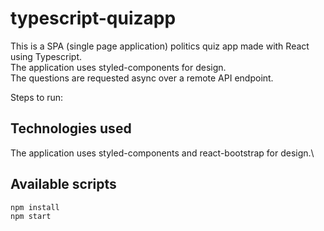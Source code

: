 # typescript-quizapp

This is a SPA (single page application) politics quiz app made with React using Typescript. \
The application uses styled-components for design. \
The questions are requested async over a remote API endpoint.

Steps to run: 

## Technologies used
The application uses styled-components and react-bootstrap for design.\


## Available scripts

`npm install` \
`npm start`
